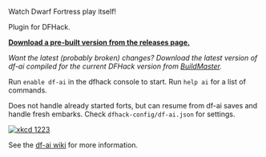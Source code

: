 Watch Dwarf Fortress play itself!

Plugin for DFHack.

**[Download a pre-built version from the releases page.](https://github.com/BenLubar/df-ai/releases)**

*Want the latest (probably broken) changes? Download the latest version of df-ai compiled for the current DFHack version from [BuildMaster](https://buildmaster.local.lubar.me/applications/2/).*

Run `enable df-ai` in the dfhack console to start. Run `help ai` for a list of commands.

Does not handle already started forts, but can resume from df-ai saves and handle fresh embarks. Check `dfhack-config/df-ai.json` for settings.

[![xkcd 1223](https://imgs.xkcd.com/comics/dwarf_fortress.png "I may be the kind of person who wastes a year implementing a Turing-complete computer in Dwarf Fortress, but that makes you the kind of person who wastes ten more getting that computer to run Minecraft.")](https://xkcd.com/1223/)

See the [df-ai wiki](https://github.com/BenLubar/df-ai/wiki) for more information.
